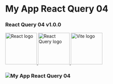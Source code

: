 # My App React Query 04

### React Query 04 v1.0.0
  <span class="React">
    <a href="https://react.dev/">
      <img
        src="https://github.com/AndriiKot/___Icons__and__Links___/blob/main/icons/react-2.svg"
        alt="React logo"
        width="100"
        height="100"
      />
    </a>
  </span>

  <span class="React Query">
    <a href="https://tanstack.com/">
      <img
        src="https://github.com/AndriiKot/___Icons__and__Links___/blob/main/icons/react-query-seeklogo.svg"
        alt="React Query logo"
        width="100"
        height="100"
      />
    </a>
  </span>

  <span class="Vite">
    <a href="https://vitejs.dev/">
      <img
        src="https://github.com/AndriiKot/___Icons__and__Links___/blob/main/icons/vitejs.svg"
        alt="Vite logo"
        width="100"
        height="100"
      />
    </a>
  </span>

### ![My App React Query 04](https://github.com/AndriiKot/React_Query__01/blob/main/__demo__/images/img_v1_0_0.png)
